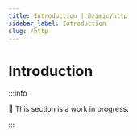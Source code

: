 ```yaml
---
title: Introduction | @zimic/http
sidebar_label: Introduction
slug: /http
---
```


# Introduction

:::info

🚧 This section is a work in progress.

:::
